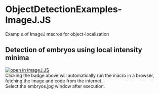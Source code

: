 # ObjectDetectionExamples-ImageJ.JS
Example of ImageJ macros for object-localization

## Detection of embryos using local intensity minima 
[![open in ImageJ.JS](https://ij.imjoy.io/assets/badge/open-in-imagej-js-badge.svg)](https://ij.imjoy.io/?run=https://github.com/LauLauThom/ObjectDetectionExamples-ImageJ.JS/blob/main/LocalMinimaEmbryos.ijm)  
Clicking the badge above will automatically run the macro in a browser, fetching the image and code from the internet.  
Select the embryos.jpg window after execution.

